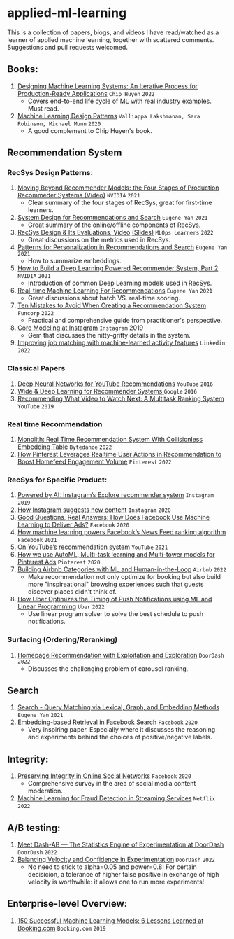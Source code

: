 # applied-ml-learning
This is a collection of papers, blogs, and videos I have read/watched as a learner of applied machine learning, together with scattered comments. Suggestions and pull requests welcomed.


## Books:
1. [Designing Machine Learning Systems: An Iterative Process for Production-Ready Applications](https://www.oreilly.com/library/view/designing-machine-learning/9781098107956/) `Chip Huyen` `2022`
    * Covers end-to-end life cycle of ML with real industry examples. Must read.
2. [Machine Learning Design Patterns](https://www.oreilly.com/library/view/machine-learning-design/9781098115777/) `Valliappa Lakshmanan, Sara Robinson, Michael Munn` `2020`
    * A good complement to Chip Huyen's book.

## Recommendation System
### RecSys Design Patterns:

1. [Moving Beyond Recommender Models: the Four Stages of Production Recommeder Systems (Video)](https://www.youtube.com/watch?v=5qjiY-kLwFY) `NVIDIA` `2021`
    * Clear summary of the four stages of RecSys, great for first-time learners.
2. [System Design for Recommendations and Search](https://eugeneyan.com/writing/system-design-for-discovery/) `Eugene Yan` `2021`
    * Great summary of the online/offline components of RecSys.
3. [RecSys Design & Its Evaluations, Video](https://youtu.be/PRjfT_Lt0uk?t=4769) [(Slides)](https://docs.google.com/presentation/d/1u8UPRYuQdB6GIe7A8jHKSQurnBi6HGKr2IVjhoXh9YM/edit#slide=id.p1) `MLOps Learners` `2022`
    * Great discussions on the metrics used in RecSys.
4. [Patterns for Personalization in Recommendations and Search](https://eugeneyan.com/writing/patterns-for-personalization/) `Eugene Yan` `2021`
    * How to summarize embeddings.
5. [How to Build a Deep Learning Powered Recommender System, Part 2](https://developer.nvidia.com/blog/how-to-build-a-winning-recommendation-system-part-2-deep-learning-for-recommender-systems/) `NVIDIA` `2021`
    * Introduction of common Deep Learning models used in RecSys.
6. [Real-time Machine Learning For Recommendations](https://eugeneyan.com/writing/real-time-recommendations/) `Eugene Yan` `2021`
    * Great discussions about batch VS. real-time scoring.
7. [Ten Mistakes to Avoid When Creating a Recommendation System](https://funcorp.dev/blog/ten-mistakes-to-avoid) `Funcorp` `2022`
    * Practical and comprehensive guide from practitioner's perspective.
8. [Core Modeling at Instagram](https://instagram-engineering.com/core-modeling-at-instagram-a51e0158aa48) `Instagram` 2019
    * Gem that discusses the nitty-gritty details in the system.
9. [Improving job matching with machine-learned activity features](https://engineering.linkedin.com/blog/2022/improving-job-matching-with-machine-learned-activity-features-) `Linkedin` `2022`

### Classical Papers
1. [De‍‌‍‍‍‌‍‌‌‍‌‍‍‌‍‍‌‌‍‍ep Neural Networks for YouTube Recommendations](https://research.google.com/pubs/archive/45530.pdf) `YouTube` `2016`
2. [Wide & Deep Learning for Recommender Systems
](https://arxiv.org/pdf/1606.07792.pdf) `Google` `2016`
3. [Recommending What Video to Watch Next: A Multitask Ranking System](https://daiwk.github.io/assets/youtube-multitask.pdf) `YouTube` `2019`

### Real time Recommendation
1. [Monolith: Real Time Recommendation System With Collisionless Embedding Table](https://arxiv.org/pdf/2209.07663.pdf) `Bytedance` `2022`
2. [How Pinterest Leverages Realtime User Actions in Recommendation to Boost Homefeed Engagement Volume](https://medium.com/pinterest-engineering/how-pinterest-leverages-realtime-user-actions-in-recommendation-to-boost-homefeed-engagement-volume-165ae2e8cde8) `Pinterest` `2022`

### RecSys for Specific Product:
1. [Powered by AI: Instagram’s Explore recommender system](https://ai.facebook.com/blog/powered-by-ai-instagrams-explore-recommender-system/) `Instagram` `2019`
2. [How Instagram suggests new content](https://engineering.fb.com/2020/12/10/web/how-instagram-suggests-new-content/)
`Instagram` `2020`
3. [Good Questions, Real Answers: How Does Facebook Use Machine Learning to Deliver Ads?](https://www.facebook.com/business/news/good-questions-real-answers-how-does-facebook-use-machine-learning-to-deliver-ads) `Facebook` `2020`
4. [How machine learning powers Facebook’s News Feed ranking algorithm](https://engineering.fb.com/2021/01/26/ml-applications/news-feed-ranking/) `Facebook` `2021`
5. [On YouTube’s recommendation system](https://blog.youtube/inside-youtube/on-youtubes-recommendation-system/) `YouTube` `2021`
6. [How we use AutoML, Multi-task learning and Multi-tower models for Pinterest Ads](https://medium.com/pinterest-engineering/how-we-use-automl-multi-task-learning-and-multi-tower-models-for-pinterest-ads-db966c3dc99e) `Pinterest` `2020`
7. [Building Airbnb Categories with ML and Human-in-the-Loop](https://medium.com/airbnb-engineering/building-airbnb-categories-with-ml-and-human-in-the-loop-e97988e70ebb) `Airbnb` `2022`
    * Make recommendation not only optimize for booking but also build more "inspireational" browsing experiences such that guests discover places didn't think of.
8. [How Uber Optimizes the Timing of Push Notifications using ML and Linear Programming](https://www.uber.com/blog/how-uber-optimizes-push-notifications-using-ml/) `Uber` `2022`
    * Use linear program solver to solve the best schedule to push notifications.


### Surfacing (Ordering/Reranking)
1. [Homepage Recommendation with Exploitation and Exploration](https://doordash.engineering/2022/10/05/homepage-recommendation-with-exploitation-and-exploration/) `DoorDash` `2022`
    * Discusses the challenging problem of carousel ranking.


## Search
1. [Search - Query Matching via Lexical, Graph, and Embedding Methods](https://eugeneyan.com/writing/search-query-matching/) `Eugene Yan` `2021`
2. [Embedding-based Retrieval in Facebook Search](https://arxiv.org/pdf/2006.11632.pdf) `Facebook` `2020`
    * Very inspiring paper. Especially where it discusses the reasoning and experiments behind the choices of positive/negative labels.

## Integrity:
1. [Preserving Integrity in Online Social Networks](https://arxiv.org/pdf/2009.10311.pdf) `Facebook` `2020`
    * Comprehensive survey in the area of social media content moderation.
2. [Machine Learning for Fraud Detection in Streaming Services](https://netflixtechblog.medium.com/machine-learning-for-fraud-detection-in-streaming-services-b0b4ef3be3f6) `Netflix` `2022`


## A/B testing:
1. [Meet Dash-AB — The Statistics Engine of Experimentation at DoorDash](https://doordash.engineering/2022/05/24/meet-dash-ab-the-statistics-engine-of-experimentation-at-doordash/)
`DoorDash` `2022`
2. [Balancing Velocity and Confidence in Experimentation](https://doordash.engineering/2022/11/15/balancing-velocity-and-confidence-in-experimentation/) `DoorDash` `2022`
    * No need to stick to alpha=0.05 and power=0.8! For certain decisicion, a tolerance of higher false positive in exchange of high velocity is worthwhile: it allows one to run more experiments!

## Enterprise-level Overview: 
1. [150 Successful Machine Learning Models: 6 Lessons Learned at Booking.com](https://blog.kevinhu.me/2021/04/25/25-Paper-Reading-Booking.com-Experiences/bernardi2019.pdf) `Booking.com` `2019`
